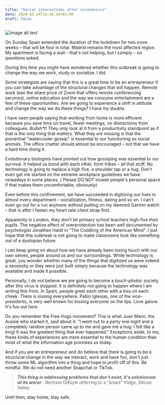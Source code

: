 ```yaml
---
title: "Social interactions after coronavirus"
date: 2020-03-24T14:36:54+01:00
draft: false
---
```


![image alt text](/hugs.png)

On Sunday Spain extended the duration of the lockdown for two more weeks – that will be four in total. Madrid remains the most affected region. My apartment is facing a wall – that's not helping, but I comply – no questions asked. 

During this time you might have wondered whether this outbreak is going to change the way we work, study or socialize. I did.

Some strategists are saying that this is a great time to be an entrepreneur if you can take advantage of the structural changes that will happen. Remote work (see the share price of Zoom that offers remote conferencing services), online education and the way we consume entertainment are a few of these opportunities. Are we going to experience a shift in attitude and change the way we do these things? I have my doubts.

I have seen people saying that working from home is more efficient because you save time on travel, fewer meetings, no distractions from colleagues. _Bullsh*t!_ They only look at it from a productivity standpoint as if that is the only thing that matters. What they are missing is that the proverbial "watercooler gossip" is essential to our functioning as social animals. The office chatter should almost be encouraged – not that we have a hard time doing it. 

Evolutionary biologists have pointed out how gossiping was essential to our survival. It helped us bond with each other, form tribes – all that stuff. No technology is going to replace a high five, a shoulder tap or a hug. Don't even get me started on the extreme workplace guidelines we have nowadays in some places. ( Please DO NOT invade people's personal space if that makes them uncomfortable, obviously)

Even before this confinement, we have succeeded in digitizing our lives in almost every department – socialization, fitness, dating and so on. I can't even go out for a run anymore without putting on my damned Garmin watch – that is after I fasten my heart rate chest strap first. 

Apparently in London, they don't let primary school teachers high-five their pupils. The negative effect of overprotection has been well documented by psychologist Jonathan Haidt in "The Coddling of the American Mind". I just hope that this outbreak is not going to make classrooms look like something out of a dystopian future.

 I can keep going on about how we have already been losing touch with our own selves, people around us and our surroundings. While technology is great, you wonder whether many of the things that digitized us were indeed a necessity or they were just built simply because the technology was available and made it possible.

Personally, I do not believe we are going to become a *touch-phobic* society after this virus is stopped. It is definitely not going to happen where I am writing this from. In Spain, people greet each other with a kiss on each cheek. There is kissing everywhere. Pablo Iglesias, one of the vice-presidents, is very well known for kissing everyone on the lips. Love galore. It's fun out here.  

Do you remember the Free Hugs movement? This is what Juan Mann, the Aussie who started it, said about it: "I went out to a party one night and a completely random person came up to me and gave me a hug. I felt like a king! It was the greatest thing that ever happened." Exceptions aside, to me, these kinds of experiences are more essential to the human condition than most of what the information age promises us today.

And if you are an entrepreneur and do believe that there is going to be a structural change in the way we interact, work and have fun, don't just throw some ML algorithm into a thing and hope to profit off of this. Be mindful. We do not need another Snapchat or TikTok.

>***This thing is addressing problems that don't exist, it's solutionism at its worst*** - Bertram Gilfoyle referring to a "smart" fridge,  Silicon Valley

Until then, stay home, stay safe.